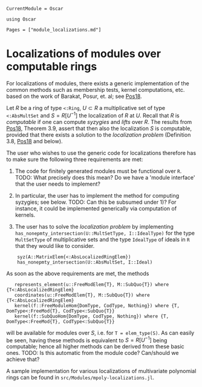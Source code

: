```@meta
CurrentModule = Oscar
```

```@setup oscar
using Oscar
```

```@contents
Pages = ["module_localizations.md"]
```

# Localizations of modules over computable rings

For localizations of modules, there exists a generic implementation of 
the common methods such as membership tests, kernel computations, etc. 
based on the work of Barakat, Posur, et. al; see [Pos18](@cite).

Let $R$ be a ring of type `<:Ring`, $U \subset R$ a multiplicative set of type `<:AbsMultSet` 
and $S = R[U^{-1}]$ the localization of $R$ at $U$. Recall that $R$ 
is *computable* if one can compute *syzygies* and *lifts* over $R$. 
The results from [Pos18](@cite), Theorem 3.9, assert that then also the localization $S$ is 
computable, provided that there exists a solution to the *localization problem* 
(Definition 3.8, [Pos18](@cite) and below). 

The user who wishes to use the generic code for 
localizations therefore has to make sure the following three 
requirements are met: 

 1) The code for finitely generated modules must be functional over ``R``. TODO: What precisely does this mean? Do we have a 'module interface' that the user needs to implement?

 2) In particular, the user has to implement the method for computing syzygies; see below. TODO: Can this be subsumed under 1)? For instance, it could be implemented generically via computation of kernels.
 3) The user has to solve the *localization problem* by implementing `has_nonepmty_intersection(U::MultSetType, I::IdealType)` for the type `MultSetType` of multiplicative sets and the type `IdealType` of ideals in `R` that they would like to consider.
```@docs
    syz(A::MatrixElem{<:AbsLocalizedRingElem})
    has_nonepmty_intersection(U::AbsMultSet, I::Ideal)
```

As soon as the above requirements are met, the methods 
```@julia
   represents_element(u::FreeModElem{T}, M::SubQuo{T}) where {T<:AbsLocalizedRingElem}
   coordinates(u::FreeModElem{T}, M::SubQuo{T}) where {T<:AbsLocalizedRingElem}
   kernel(f::FreeModuleHom{DomType, CodType, Nothing}) where {T, DomType<:FreeMod{T}, CodType<:SubQuo{T}}
   kernel(f::SubQuoHom{DomType, CodType, Nothing}) where {T, DomType<:FreeMod{T}, CodType<:SubQuo{T}}
```
will be available for modules over $S$, i.e. for `T = elem_type(S)`. 
As can easily be seen, having these methods
is equivalent to $S = R[U^{-1}]$ being computable; hence all higher methods can be derived 
from these basic ones. TODO: Is this automatic from the module code? Can/should we achieve that?
    
A sample implementation for various localizations of multivariate polynomial rings 
can be found in `src/Modules/mpoly-localizations.jl`.
